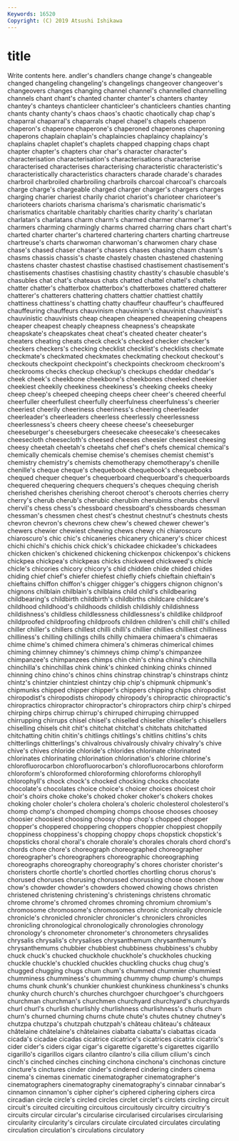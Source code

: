 ```yaml
---
Keywords: 16520
Copyright: (C) 2019 Atsushi Ishikawa
---
```


# title

Write contents here.
andler's chandlers change change's changeable
changed changeling changeling's changelings changeover changeover's changeovers changes changing channel
channel's channelled channelling channels chant chant's chanted chanter chanter's chanters
chantey chantey's chanteys chanticleer chanticleer's chanticleers chanties chanting chants chanty
chanty's chaos chaos's chaotic chaotically chap chap's chaparral chaparral's chaparrals
chapel chapel's chapels chaperon chaperon's chaperone chaperone's chaperoned chaperones chaperoning
chaperons chaplain chaplain's chaplaincies chaplaincy chaplaincy's chaplains chaplet chaplet's chaplets
chapped chapping chaps chapt chapter chapter's chapters char char's character
character's characterisation characterisation's characterisations characterise characterised characterises characterising characteristic characteristic's
characteristically characteristics characters charade charade's charades charbroil charbroiled charbroiling charbroils
charcoal charcoal's charcoals charge charge's chargeable charged charger charger's chargers
charges charging charier chariest charily chariot chariot's charioteer charioteer's charioteers
chariots charisma charisma's charismatic charismatic's charismatics charitable charitably charities charity
charity's charlatan charlatan's charlatans charm charm's charmed charmer charmer's charmers
charming charmingly charms charred charring chars chart chart's charted charter
charter's chartered chartering charters charting chartreuse chartreuse's charts charwoman charwoman's
charwomen chary chase chase's chased chaser chaser's chasers chases chasing
chasm chasm's chasms chassis chassis's chaste chastely chasten chastened chastening
chastens chaster chastest chastise chastised chastisement chastisement's chastisements chastises chastising
chastity chastity's chasuble chasuble's chasubles chat chat's chateaus chats chatted
chattel chattel's chattels chatter chatter's chatterbox chatterbox's chatterboxes chattered chatterer
chatterer's chatterers chattering chatters chattier chattiest chattily chattiness chattiness's chatting
chatty chauffeur chauffeur's chauffeured chauffeuring chauffeurs chauvinism chauvinism's chauvinist chauvinist's
chauvinistic chauvinists cheap cheapen cheapened cheapening cheapens cheaper cheapest cheaply
cheapness cheapness's cheapskate cheapskate's cheapskates cheat cheat's cheated cheater cheater's
cheaters cheating cheats check check's checked checker checker's checkers checkers's
checking checklist checklist's checklists checkmate checkmate's checkmated checkmates checkmating checkout
checkout's checkouts checkpoint checkpoint's checkpoints checkroom checkroom's checkrooms checks checkup
checkup's checkups cheddar cheddar's cheek cheek's cheekbone cheekbone's cheekbones cheeked
cheekier cheekiest cheekily cheekiness cheekiness's cheeking cheeks cheeky cheep cheep's
cheeped cheeping cheeps cheer cheer's cheered cheerful cheerfuller cheerfullest cheerfully
cheerfulness cheerfulness's cheerier cheeriest cheerily cheeriness cheeriness's cheering cheerleader cheerleader's
cheerleaders cheerless cheerlessly cheerlessness cheerlessness's cheers cheery cheese cheese's cheeseburger
cheeseburger's cheeseburgers cheesecake cheesecake's cheesecakes cheesecloth cheesecloth's cheesed cheeses cheesier
cheesiest cheesing cheesy cheetah cheetah's cheetahs chef chef's chefs chemical
chemical's chemically chemicals chemise chemise's chemises chemist chemist's chemistry chemistry's
chemists chemotherapy chemotherapy's chenille chenille's cheque cheque's chequebook chequebook's chequebooks
chequed chequer chequer's chequerboard chequerboard's chequerboards chequered chequering chequers chequers's
cheques chequing cherish cherished cherishes cherishing cheroot cheroot's cheroots cherries
cherry cherry's cherub cherub's cherubic cherubim cherubims cherubs chervil chervil's
chess chess's chessboard chessboard's chessboards chessman chessman's chessmen chest chest's
chestnut chestnut's chestnuts chests chevron chevron's chevrons chew chew's chewed
chewer chewer's chewers chewier chewiest chewing chews chewy chi chiaroscuro
chiaroscuro's chic chic's chicaneries chicanery chicanery's chicer chicest chichi chichi's
chichis chick chick's chickadee chickadee's chickadees chicken chicken's chickened chickening
chickenpox chickenpox's chickens chickpea chickpea's chickpeas chicks chickweed chickweed's chicle
chicle's chicories chicory chicory's chid chidden chide chided chides chiding
chief chief's chiefer chiefest chiefly chiefs chieftain chieftain's chieftains chiffon
chiffon's chigger chigger's chiggers chignon chignon's chignons chilblain chilblain's chilblains
child child's childbearing childbearing's childbirth childbirth's childbirths childcare childcare's childhood
childhood's childhoods childish childishly childishness childishness's childless childlessness childlessness's childlike
childproof childproofed childproofing childproofs children children's chill chill's chilled chiller
chiller's chillers chillest chilli chilli's chillier chillies chilliest chilliness chilliness's
chilling chillings chills chilly chimaera chimaera's chimaeras chime chime's chimed
chimera chimera's chimeras chimerical chimes chiming chimney chimney's chimneys chimp
chimp's chimpanzee chimpanzee's chimpanzees chimps chin chin's china china's chinchilla
chinchilla's chinchillas chink chink's chinked chinking chinks chinned chinning chino
chino's chinos chins chinstrap chinstrap's chinstraps chintz chintz's chintzier chintziest
chintzy chip chip's chipmunk chipmunk's chipmunks chipped chipper chipper's chippers
chipping chips chiropodist chiropodist's chiropodists chiropody chiropody's chiropractic chiropractic's chiropractics
chiropractor chiropractor's chiropractors chirp chirp's chirped chirping chirps chirrup chirrup's
chirruped chirruping chirrupped chirrupping chirrups chisel chisel's chiselled chiseller chiseller's
chisellers chiselling chisels chit chit's chitchat chitchat's chitchats chitchatted chitchatting
chitin chitin's chitlings chitlings's chitlins chitlins's chits chitterlings chitterlings's chivalrous
chivalrously chivalry chivalry's chive chive's chives chloride chloride's chlorides chlorinate
chlorinated chlorinates chlorinating chlorination chlorination's chlorine chlorine's chlorofluorocarbon chlorofluorocarbon's chlorofluorocarbons
chloroform chloroform's chloroformed chloroforming chloroforms chlorophyll chlorophyll's chock chock's chocked
chocking chocks chocolate chocolate's chocolates choice choice's choicer choices choicest
choir choir's choirs choke choke's choked choker choker's chokers chokes
choking choler choler's cholera cholera's choleric cholesterol cholesterol's chomp chomp's
chomped chomping chomps choose chooses choosey choosier choosiest choosing choosy
chop chop's chopped chopper chopper's choppered choppering choppers choppier choppiest
choppily choppiness choppiness's chopping choppy chops chopstick chopstick's chopsticks choral
choral's chorale chorale's chorales chorals chord chord's chords chore chore's
choreograph choreographed choreographer choreographer's choreographers choreographic choreographing choreographs choreography choreography's
chores chorister chorister's choristers chortle chortle's chortled chortles chortling chorus
chorus's chorused choruses chorusing chorussed chorussing chose chosen chow chow's
chowder chowder's chowders chowed chowing chows christen christened christening christening's
christenings christens chromatic chrome chrome's chromed chromes chroming chromium chromium's
chromosome chromosome's chromosomes chronic chronically chronicle chronicle's chronicled chronicler chronicler's
chroniclers chronicles chronicling chronological chronologically chronologies chronology chronology's chronometer chronometer's
chronometers chrysalides chrysalis chrysalis's chrysalises chrysanthemum chrysanthemum's chrysanthemums chubbier chubbiest
chubbiness chubbiness's chubby chuck chuck's chucked chuckhole chuckhole's chuckholes chucking
chuckle chuckle's chuckled chuckles chuckling chucks chug chug's chugged chugging
chugs chum chum's chummed chummier chummiest chumminess chumminess's chumming chummy
chump chump's chumps chums chunk chunk's chunkier chunkiest chunkiness chunkiness's
chunks chunky church church's churches churchgoer churchgoer's churchgoers churchman churchman's
churchmen churchyard churchyard's churchyards churl churl's churlish churlishly churlishness churlishness's
churls churn churn's churned churning churns chute chute's chutes chutney
chutney's chutzpa chutzpa's chutzpah chutzpah's château château's châteaux châtelaine châtelaine's
châtelaines ciabatta ciabatta's ciabattas cicada cicada's cicadae cicadas cicatrice cicatrice's
cicatrices cicatrix cicatrix's cider cider's ciders cigar cigar's cigarette cigarette's
cigarettes cigarillo cigarillo's cigarillos cigars cilantro cilantro's cilia cilium cilium's
cinch cinch's cinched cinches cinching cinchona cinchona's cinchonas cincture cincture's
cinctures cinder cinder's cindered cindering cinders cinema cinema's cinemas cinematic
cinematographer cinematographer's cinematographers cinematography cinematography's cinnabar cinnabar's cinnamon cinnamon's cipher
cipher's ciphered ciphering ciphers circa circadian circle circle's circled circles
circlet circlet's circlets circling circuit circuit's circuited circuiting circuitous circuitously
circuitry circuitry's circuits circular circular's circularise circularised circularises circularising circularity
circularity's circulars circulate circulated circulates circulating circulation circulation's circulations circulatory
